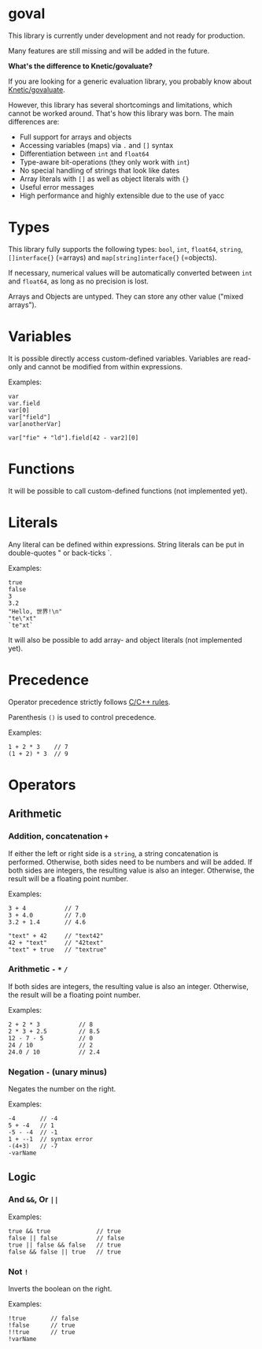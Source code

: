 goval
=====

This library is currently under development and not ready for production.

Many features are still missing and will be added in the future. 

**What's the difference to Knetic/govaluate?**

If you are looking for a generic evaluation library, 
you probably know about [Knetic/govaluate](https://github.com/Knetic/govaluate).

However, this library has several shortcomings and limitations, which cannot be worked around. 
That's how this library was born. The main differences are:

- Full support for arrays and objects
- Accessing variables (maps) via `.` and `[]` syntax
- Differentiation between `int` and `float64`
- Type-aware bit-operations (they only work with `int`)
- No special handling of strings that look like dates
- Array literals with `[]` as well as object literals with `{}`
- Useful error messages
- High performance and highly extensible due to the use of yacc


  
 


# Types

This library fully supports the following types: `bool`, `int`, `float64`, `string`, `[]interface{}` (=arrays) and `map[string]interface{}` (=objects). 

If necessary, numerical values will be automatically converted between `int` and `float64`, as long as no precision is lost.

Arrays and Objects are untyped. They can store any other value ("mixed arrays").

# Variables

It is possible directly access custom-defined variables.
Variables are read-only and cannot be modified from within expressions.

Examples:

```
var
var.field
var[0]
var["field"]
var[anotherVar]

var["fie" + "ld"].field[42 - var2][0]
```

# Functions

It will be possible to call custom-defined functions (not implemented yet).


# Literals

Any literal can be defined within expressions. 
String literals can be put in double-quotes " or back-ticks `.

Examples:

```
true
false
3
3.2
"Hello, 世界!\n"
"te\"xt"
`te"xt`
```

It will also be possible to add array- and object literals (not implemented yet).

# Precedence

Operator precedence strictly follows [C/C++ rules](http://en.cppreference.com/w/cpp/language/operator_precedence).

Parenthesis `()` is used to control precedence.

Examples:

```
1 + 2 * 3    // 7
(1 + 2) * 3  // 9
```

# Operators

## Arithmetic

### Addition, concatenation `+`

If either the left or right side is a `string`, a string concatenation is performed.
Otherwise, both sides need to be numbers and will be added. If both sides are integers, the resulting value is
also an integer. Otherwise, the result will be a floating point number. 

Examples:

```
3 + 4           // 7
3 + 4.0         // 7.0
3.2 + 1.4       // 4.6

"text" + 42     // "text42"
42 + "text"     // "42text"
"text" + true   // "textrue"
```

### Arithmetic `-` `*` `/`

If both sides are integers, the resulting value is also an integer.
Otherwise, the result will be a floating point number.

Examples:

```
2 + 2 * 3           // 8
2 * 3 + 2.5         // 8.5
12 - 7 - 5          // 0
24 / 10             // 2
24.0 / 10           // 2.4
```

### Negation `-` (unary minus)

Negates the number on the right.

Examples:

```
-4       // -4
5 + -4   // 1
-5 - -4  // -1
1 + --1  // syntax error
-(4+3)   // -7
-varName
```

## Logic


### And `&&`, Or `||`

Examples:

```
true && true             // true
false || false           // false
true || false && false   // true
false && false || true   // true
```


### Not `!`

Inverts the boolean on the right.

Examples:

```
!true       // false
!false      // true
!!true      // true
!varName
```
